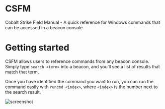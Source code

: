 # CSFM
Cobalt Strike Field Manual - A quick reference for Windows commands that can be accessed in a beacon console.

# Getting started
CSFM allows users to reference commands from any beacon console. Simply type `search <term>` into a beacon, and you'll see a list of results that match that term.

Once you have identified the command you want to run, you can run the command easily with `runcmd <index>`, where `<index>` is the number next to the search result.

![screenshot](https://i.imgur.com/KhjRYzh.png)
